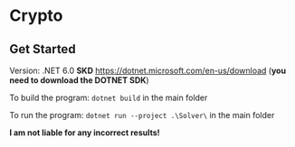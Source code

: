 Crypto
============

## Get Started
Version: .NET 6.0 **SKD** https://dotnet.microsoft.com/en-us/download (**you need to download the DOTNET SDK**)

To build the program: ```dotnet build``` in the main folder

To run the program: ```dotnet run --project .\Solver\``` in the main folder

**I am not liable for any incorrect results!**

